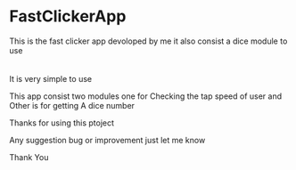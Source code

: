# FastClickerApp
This is the fast clicker app devoloped by me it also consist a dice module to use 
\
\
\
It is very simple to use 

This app consist two modules one for Checking the tap speed of user and Other is for getting A dice number 

Thanks for using this ptoject

Any suggestion bug or improvement just let me know 


Thank You
